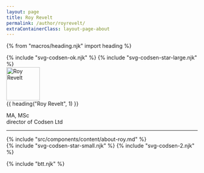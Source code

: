```yaml
---
layout: page
title: Roy Revelt
permalink: /author/royrevelt/
extraContainerClass: layout-page-about
---
```

{% from "macros/heading.njk" import heading %}

<div role="presentation" class="separator">
  {% include "svg-codsen-ok.njk" %}
  {% include "svg-codsen-star-large.njk" %}
</div>

<div class="page-about-container">
  <div class="page-about-container__avatar">
    <img src="/images/roy-revelt.jpg" width="88" height="88" alt="Roy Revelt"/>
  </div>
  <div class="page-about-container__contents">
    {{ heading("Roy Revelt", 1) }}
    <p>
      MA, MSc<br>director of Codsen Ltd
    </p>
    <hr>
    <div class="page-about-container__content">
      {% include "src/components/content/about-roy.md" %}
    </div>
  </div>
</div>

<div role="presentation" class="separator">
  {% include "svg-codsen-star-small.njk" %}
  {% include "svg-codsen-2.njk" %}
</div>

{% include "btt.njk" %}
